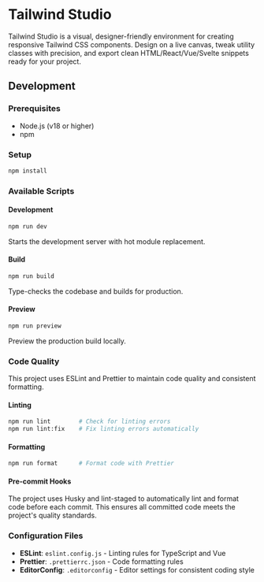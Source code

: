 # Tailwind Studio

Tailwind Studio is a visual, designer-friendly environment for creating responsive Tailwind CSS components. Design on a live canvas, tweak utility classes with precision, and export clean HTML/React/Vue/Svelte snippets ready for your project.

## Development

### Prerequisites

- Node.js (v18 or higher)
- npm

### Setup

```bash
npm install
```

### Available Scripts

#### Development

```bash
npm run dev
```

Starts the development server with hot module replacement.

#### Build

```bash
npm run build
```

Type-checks the codebase and builds for production.

#### Preview

```bash
npm run preview
```

Preview the production build locally.

### Code Quality

This project uses ESLint and Prettier to maintain code quality and consistent formatting.

#### Linting

```bash
npm run lint        # Check for linting errors
npm run lint:fix    # Fix linting errors automatically
```

#### Formatting

```bash
npm run format      # Format code with Prettier
```

#### Pre-commit Hooks

The project uses Husky and lint-staged to automatically lint and format code before each commit. This ensures all committed code meets the project's quality standards.

### Configuration Files

- **ESLint**: `eslint.config.js` - Linting rules for TypeScript and Vue
- **Prettier**: `.prettierrc.json` - Code formatting rules
- **EditorConfig**: `.editorconfig` - Editor settings for consistent coding style
